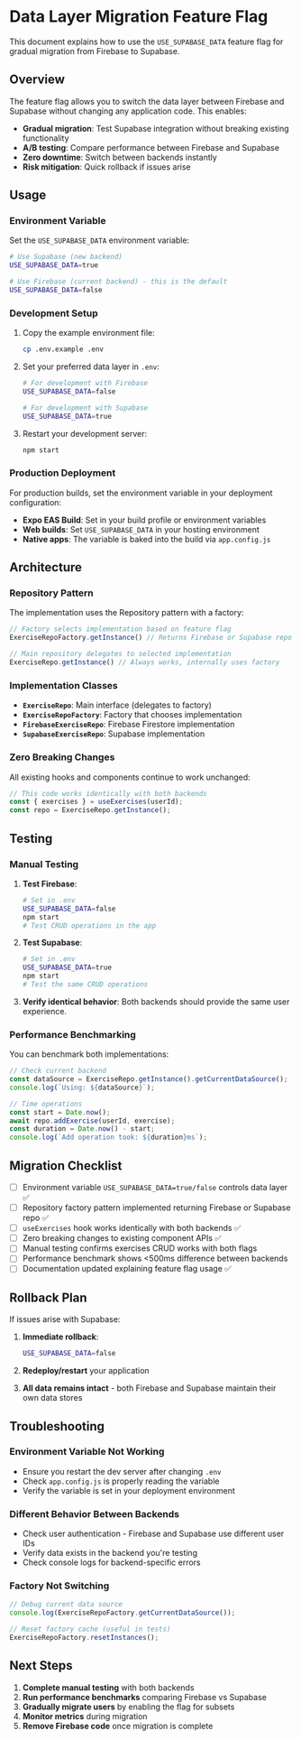 # Data Layer Migration Feature Flag

This document explains how to use the `USE_SUPABASE_DATA` feature flag for gradual migration from Firebase to Supabase.

## Overview

The feature flag allows you to switch the data layer between Firebase and Supabase without changing any application code. This enables:

- **Gradual migration**: Test Supabase integration without breaking existing functionality
- **A/B testing**: Compare performance between Firebase and Supabase
- **Zero downtime**: Switch between backends instantly
- **Risk mitigation**: Quick rollback if issues arise

## Usage

### Environment Variable

Set the `USE_SUPABASE_DATA` environment variable:

```bash
# Use Supabase (new backend)
USE_SUPABASE_DATA=true

# Use Firebase (current backend) - this is the default
USE_SUPABASE_DATA=false
```

### Development Setup

1. Copy the example environment file:
   ```bash
   cp .env.example .env
   ```

2. Set your preferred data layer in `.env`:
   ```bash
   # For development with Firebase
   USE_SUPABASE_DATA=false
   
   # For development with Supabase
   USE_SUPABASE_DATA=true
   ```

3. Restart your development server:
   ```bash
   npm start
   ```

### Production Deployment

For production builds, set the environment variable in your deployment configuration:

- **Expo EAS Build**: Set in your build profile or environment variables
- **Web builds**: Set `USE_SUPABASE_DATA` in your hosting environment
- **Native apps**: The variable is baked into the build via `app.config.js`

## Architecture

### Repository Pattern

The implementation uses the Repository pattern with a factory:

```typescript
// Factory selects implementation based on feature flag
ExerciseRepoFactory.getInstance() // Returns Firebase or Supabase repo

// Main repository delegates to selected implementation
ExerciseRepo.getInstance() // Always works, internally uses factory
```

### Implementation Classes

- **`ExerciseRepo`**: Main interface (delegates to factory)
- **`ExerciseRepoFactory`**: Factory that chooses implementation
- **`FirebaseExerciseRepo`**: Firebase Firestore implementation
- **`SupabaseExerciseRepo`**: Supabase implementation

### Zero Breaking Changes

All existing hooks and components continue to work unchanged:

```typescript
// This code works identically with both backends
const { exercises } = useExercises(userId);
const repo = ExerciseRepo.getInstance();
```

## Testing

### Manual Testing

1. **Test Firebase**:
   ```bash
   # Set in .env
   USE_SUPABASE_DATA=false
   npm start
   # Test CRUD operations in the app
   ```

2. **Test Supabase**:
   ```bash
   # Set in .env  
   USE_SUPABASE_DATA=true
   npm start
   # Test the same CRUD operations
   ```

3. **Verify identical behavior**: Both backends should provide the same user experience.

### Performance Benchmarking

You can benchmark both implementations:

```typescript
// Check current backend
const dataSource = ExerciseRepo.getInstance().getCurrentDataSource();
console.log(`Using: ${dataSource}`);

// Time operations
const start = Date.now();
await repo.addExercise(userId, exercise);
const duration = Date.now() - start;
console.log(`Add operation took: ${duration}ms`);
```

## Migration Checklist

- [ ] Environment variable `USE_SUPABASE_DATA=true/false` controls data layer ✅
- [ ] Repository factory pattern implemented returning Firebase or Supabase repo ✅
- [ ] `useExercises` hook works identically with both backends ✅
- [ ] Zero breaking changes to existing component APIs ✅
- [ ] Manual testing confirms exercises CRUD works with both flags
- [ ] Performance benchmark shows <500ms difference between backends
- [ ] Documentation updated explaining feature flag usage ✅

## Rollback Plan

If issues arise with Supabase:

1. **Immediate rollback**:
   ```bash
   USE_SUPABASE_DATA=false
   ```

2. **Redeploy/restart** your application

3. **All data remains intact** - both Firebase and Supabase maintain their own data stores

## Troubleshooting

### Environment Variable Not Working

- Ensure you restart the dev server after changing `.env`
- Check `app.config.js` is properly reading the variable
- Verify the variable is set in your deployment environment

### Different Behavior Between Backends

- Check user authentication - Firebase and Supabase use different user IDs
- Verify data exists in the backend you're testing
- Check console logs for backend-specific errors

### Factory Not Switching

```typescript
// Debug current data source
console.log(ExerciseRepoFactory.getCurrentDataSource());

// Reset factory cache (useful in tests)
ExerciseRepoFactory.resetInstances();
```

## Next Steps

1. **Complete manual testing** with both backends
2. **Run performance benchmarks** comparing Firebase vs Supabase
3. **Gradually migrate users** by enabling the flag for subsets
4. **Monitor metrics** during migration
5. **Remove Firebase code** once migration is complete